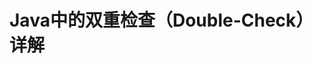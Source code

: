 Java中的双重检查（Double-Check）详解
============================================================================
